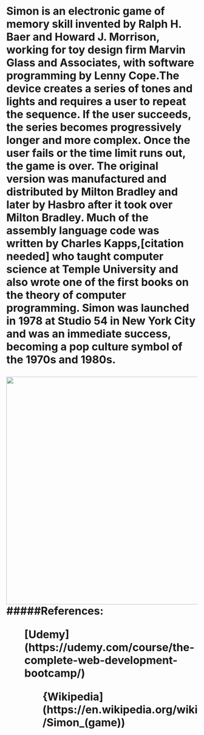 <h1 text-align="justify> The-Simon-Game </h1>
<p text-align="justify>Simon is an electronic game of memory skill invented by Ralph H. Baer and Howard J. Morrison, working for toy design firm Marvin Glass and Associates, with software programming by Lenny Cope.The device creates a series of tones and lights and requires a user to repeat the sequence. If the user succeeds, the series becomes progressively longer and more complex. Once the user fails or the time limit runs out, the game is over. The original version was manufactured and distributed by Milton Bradley and later by Hasbro after it took over Milton Bradley. Much of the assembly language code was written by Charles Kapps,[citation needed] who taught computer science at Temple University and also wrote one of the first books on the theory of computer programming. Simon was launched in 1978 at Studio 54 in New York City and was an immediate success, becoming a pop culture symbol of the 1970s and 1980s.</p>
<img height="600" width="600" src="https://www.google.com/url?sa=i&url=https%3A%2F%2Fen.wikipedia.org%2Fwiki%2FSimon_(game)&psig=AOvVaw2LQ1ybLK0tobeuXYrfoQAO&ust=1596786168262000&source=images&cd=vfe&ved=0CAIQjRxqFwoTCJjT1ZWKhusCFQAAAAAdAAAAABAD">
#####References:
<ul>[Udemy](https://udemy.com/course/the-complete-web-development-bootcamp/)
<ul>{Wikipedia](https://en.wikipedia.org/wiki/Simon_(game))
